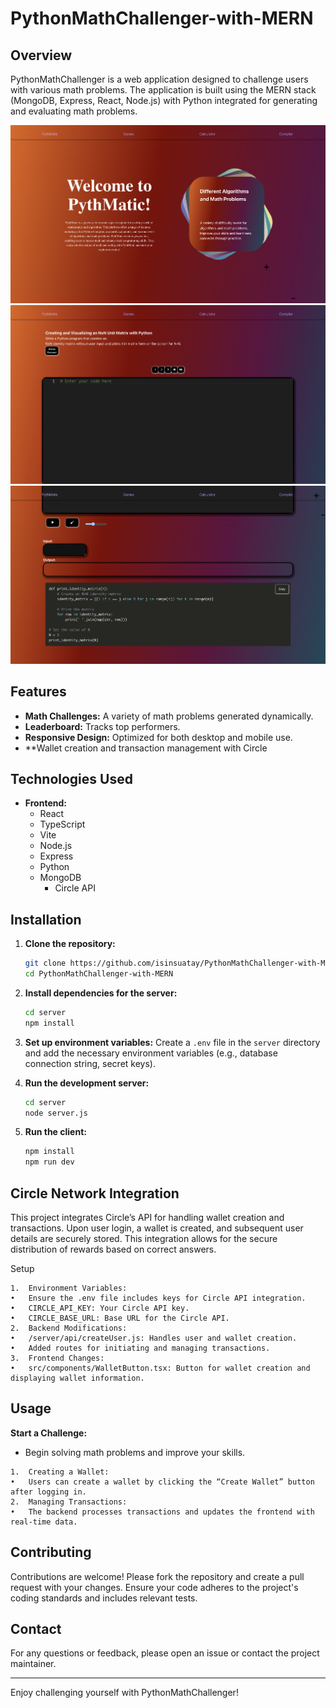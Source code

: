 # PythonMathChallenger-with-MERN

## Overview

PythonMathChallenger is a web application designed to challenge users with various math problems. The application is built using the MERN stack (MongoDB, Express, React, Node.js) with Python integrated for generating and evaluating math problems.

![App Screenshot](./project-image/image-1.png)
![App Screenshot](./project-image/image-2.png)
![App Screenshot](./project-image/image-3.png)

## Features

- **Math Challenges:** A variety of math problems generated dynamically.
- **Leaderboard:** Tracks top performers.
- **Responsive Design:** Optimized for both desktop and mobile use.
- **Wallet creation and transaction management with Circle


## Technologies Used

- **Frontend:**
  - React
  - TypeScript
  - Vite
  - Node.js
  - Express
  - Python
  - MongoDB
	- Circle API

## Installation

1. **Clone the repository:**
    ```bash
    git clone https://github.com/isinsuatay/PythonMathChallenger-with-MERN.git
    cd PythonMathChallenger-with-MERN
    ```

2. **Install dependencies for the server:**
    ```bash
    cd server
    npm install
    ```

3. **Set up environment variables:**
   Create a `.env` file in the `server` directory and add the necessary environment variables (e.g., database connection string, secret keys).

4. **Run the development server:**
    ```bash
    cd server
    node server.js
    ```

5. **Run the client:**
    ```bash
    npm install
    npm run dev
    ```

## Circle Network Integration

This project integrates Circle’s API for handling wallet creation and transactions. Upon user login, a wallet is created, and subsequent user details are securely stored. This integration allows for the secure distribution of rewards based on correct answers.

Setup

	1.	Environment Variables:
	•	Ensure the .env file includes keys for Circle API integration.
	•	CIRCLE_API_KEY: Your Circle API key.
	•	CIRCLE_BASE_URL: Base URL for the Circle API.
	2.	Backend Modifications:
	•	/server/api/createUser.js: Handles user and wallet creation.
	•	Added routes for initiating and managing transactions.
	3.	Frontend Changes:
	•	src/components/WalletButton.tsx: Button for wallet creation and displaying wallet information.

## Usage


 **Start a Challenge:**
   - Begin solving math problems and improve your skills.

	1.	Creating a Wallet:
	•	Users can create a wallet by clicking the “Create Wallet” button after logging in.
	2.	Managing Transactions:
	•	The backend processes transactions and updates the frontend with real-time data.

## Contributing

Contributions are welcome! Please fork the repository and create a pull request with your changes. Ensure your code adheres to the project's coding standards and includes relevant tests.


## Contact

For any questions or feedback, please open an issue or contact the project maintainer.

---

Enjoy challenging yourself with PythonMathChallenger!
